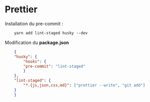 # Prettier

Installation du pre-commit :

```yarn
    yarn add lint-staged husky --dev
```

Modification du **package.json**

```json
    {
    "husky": {
        "hooks": {
        "pre-commit": "lint-staged"
        }
    },
    "lint-staged": {
        "*.{js,json,css,md}": ["prettier --write", "git add"]
    }
    }
```